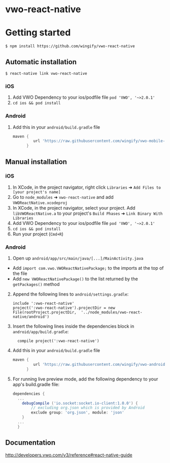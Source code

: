 
# vwo-react-native

# Getting started

`$ npm install https://github.com/wingify/vwo-react-native`

## Automatic installation

`$ react-native link vwo-react-native`

### iOS
1. Add VWO Dependency to your ios/podfile file `pod 'VWO', '~>2.0.1'`
2. `cd ios && pod install`

### Android
1. Add this in your `android/build.gradle` file
   ```groovy
   maven {
            url 'https://raw.githubusercontent.com/wingify/vwo-mobile-android/hybrid/'
         }
   ```

## Manual installation


### iOS

1. In XCode, in the project navigator, right click `Libraries` ➜ `Add Files to [your project's name]`
2. Go to `node_modules` ➜ `vwo-react-native` and add `VWOReactNative.xcodeproj`
3. In XCode, in the project navigator, select your project. Add `libVWOReactNative.a` to your project's `Build Phases` ➜ `Link Binary With Libraries`
4. Add VWO Dependency to your ios/podfile file `pod 'VWO', '~>2.0.1'`
5. `cd ios && pod install`
6. Run your project (`Cmd+R`)

### Android

1. Open up `android/app/src/main/java/[...]/MainActivity.java`
  - Add `import com.vwo.VWOReactNativePackage;` to the imports at the top of the file
  - Add `new VWOReactNativePackage()` to the list returned by the `getPackages()` method
2. Append the following lines to `android/settings.gradle`:
  	```
  	include ':vwo-react-native'
  	project(':vwo-react-native').projectDir = new File(rootProject.projectDir, 	'../node_modules/vwo-react-native/android')
  	```
3. Insert the following lines inside the dependencies block in `android/app/build.gradle`:
  	```
      compile project(':vwo-react-native')
  	```
4. Add this in your `android/build.gradle` file
   ```groovy
   maven {
            url 'https://raw.githubusercontent.com/wingify/vwo-android-snapshot/hybrid/'
         }
   ```
5. For running live preview mode, add the following dependency to your app's build.gradle file:
    ```groovy
    dependencies {
      ...
        debugCompile ('io.socket:socket.io-client:1.0.0') {
            // excluding org.json which is provided by Android
            exclude group: 'org.json', module: 'json'
        }
      ...
      }
    ```

## Documentation

http://developers.vwo.com/v3/reference#react-native-guide
